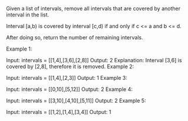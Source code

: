 Given a list of intervals, remove all intervals that are covered by another interval in the list.

Interval [a,b) is covered by interval [c,d) if and only if c <= a and b <= d.

After doing so, return the number of remaining intervals.

 

Example 1:

Input: intervals = [[1,4],[3,6],[2,8]]
Output: 2
Explanation: Interval [3,6] is covered by [2,8], therefore it is removed.
Example 2:

Input: intervals = [[1,4],[2,3]]
Output: 1
Example 3:

Input: intervals = [[0,10],[5,12]]
Output: 2
Example 4:

Input: intervals = [[3,10],[4,10],[5,11]]
Output: 2
Example 5:

Input: intervals = [[1,2],[1,4],[3,4]]
Output: 1
